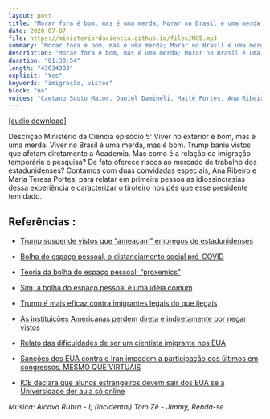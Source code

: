 ```yaml
---
layout: post
title: "Morar fora é bom, mas é uma merda; Morar no Brasil é uma merda, mas é bom"
date: 2020-07-07
file: https://ministeriordaciencia.github.io/files/MC5.mp3
summary: "Morar fora é bom, mas é uma merda; Morar no Brasil é uma merda, mas é bom"
description: "Morar fora é bom, mas é uma merda; Morar no Brasil é uma merda, mas é bom"
duration: "01:30:54"
length: "43634303"
explicit: "Yes"
keywords: "imigração, vistos"
block: "no"
voices: "Caetano Souto Maior, Daniel Damineli, Maitê Portes, Ana Ribeiro"
---
```



[[audio download]](https://ministeriodaciencia.github.io/files/MC5.mp3)

Descrição Ministério da Ciência episódio 5: Viver no exterior é bom, mas é uma merda. Viver no Brasil é uma merda, mas é bom.
Trump baniu vistos que afetam diretamente a Academia. Mas como é a relação da imigração temporária e pesquisa? De fato oferece riscos ao mercado de trabalho dos estadunidenses? Contamos com duas convidadas especiais, Ana Ribeiro e Maria Teresa Portes, para relatar em primeira pessoa as idiossincrasias dessa experiência e caracterizar o tiroteiro nos pés que esse presidente tem dado.


## Referências :

- [Trump suspende vistos que “ameaçam” empregos de estadunidenses](https://www.whitehouse.gov/presidential-actions/proclamation-suspending-entry-aliens-present-risk-u-s-labor-market-following-coronavirus-outbreak/)
- [Bolha do espaço pessoal, o distanciamento social pré-COVID](https://www.rightattitudes.com/2007/04/03/personal-spaces-interaction/)
- [Teoria da bolha do espaço pessoal: “proxemics”](https://www.psychologytoday.com/us/blog/the-shaping-us/202006/the-erotic-return-footsie)
- [Sim, a bolha do espaço pessoal é uma idéia comum](https://lizprovasi.wordpress.com/2012/04/01/personal-space/)
- [Trump é mais eficaz contra imigrantes legais do que ilegais](https://www.ft.com/content/8098e5c6-b610-11ea-8ecb-0994e384dffe)

- [As instituições Americanas perdem direta e indiretamente por negar vistos](https://twitter.com/umairagri/status/1278199652504961025)
- [Relato das dificuldades de ser um cientista imigrante nos EUA](https://twitter.com/blekhman/status/1275243184914915331)
- [Sanções dos EUA contra o Iran impedem a participação dos últimos em congressos, MESMO QUE VIRTUAIS](https://twitter.com/AthenaAkrami/status/1279315874466406401)
- [ICE declara que alunos estrangeiros devem sair dos EUA se a Universidade der aula só online](https://twitter.com/ReichlinMelnick/status/1280207487573069827)

_Música: Alcova Rubra - I; (incidental) Tom Zé - Jimmy, Renda-se_
